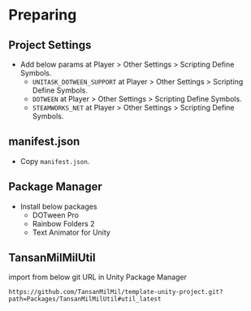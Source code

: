 # Preparing

## Project Settings

- Add below params at Player > Other Settings > Scripting Define Symbols.
  - `UNITASK_DOTWEEN_SUPPORT` at Player > Other Settings > Scripting Define Symbols.
  - `DOTWEEN` at Player > Other Settings > Scripting Define Symbols.
  - `STEAMWORKS_NET` at Player > Other Settings > Scripting Define Symbols.

## manifest.json

- Copy `manifest.json`.

## Package Manager

- Install below packages
  - DOTween Pro
  - Rainbow Folders 2
  - Text Animator for Unity

## TansanMilMilUtil

import from below git URL in Unity Package Manager

`https://github.com/TansanMilMil/template-unity-project.git?path=Packages/TansanMilMilUtil#util_latest`
